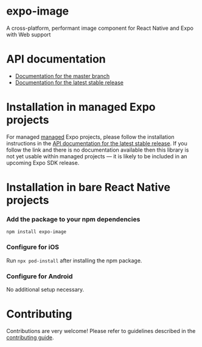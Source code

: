 # expo-image

A cross-platform, performant image component for React Native and Expo with Web support

# API documentation

- [Documentation for the master branch](https://github.com/expo/expo/blob/master/docs/pages/versions/unversioned/sdk/image.md)
- [Documentation for the latest stable release](https://docs.expo.io/versions/latest/sdk/image/)

# Installation in managed Expo projects

For managed [managed](https://docs.expo.io/versions/latest/introduction/managed-vs-bare/) Expo projects, please follow the installation instructions in the [API documentation for the latest stable release](https://docs.expo.io/versions/latest/sdk/image/). If you follow the link and there is no documentation available then this library is not yet usable within managed projects &mdash; it is likely to be included in an upcoming Expo SDK release.

# Installation in bare React Native projects

### Add the package to your npm dependencies

```
npm install expo-image
```

### Configure for iOS

Run `npx pod-install` after installing the npm package.

### Configure for Android

No additional setup necessary.

# Contributing

Contributions are very welcome! Please refer to guidelines described in the [contributing guide](https://github.com/expo/expo#contributing).
